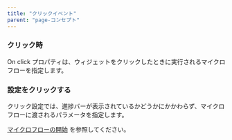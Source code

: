 ```yaml
---
title: "クリックイベント"
parent: "page-コンセプト"
---
```


### クリック時

On click プロパティは、ウィジェットをクリックしたときに実行されるマイクロフローを指定します。

### 設定をクリックする

クリック設定では、進捗バーが表示されているかどうかにかかわらず、マイクロフローに渡されるパラメータを指定します。

[マイクロフローの開始](starting-microflows) を参照してください。
